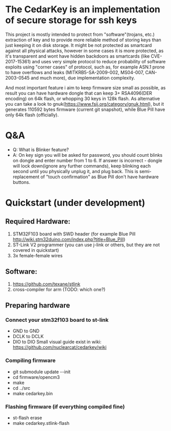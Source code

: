 # The CedarKey is an implementation of secure storage for ssh keys

This project is mostly intended to protect from "software"(trojans, etc.) extraction of key and to provide more reliable method of storing keys than just keeping it on disk storage. It might be not protected as smartcard against all physical attacks, however in some cases it is more protected, as it's transparent and wont have hidden backdoors as smartcards (like CVE-2017-15361) and uses very simple protocol to reduce probability of software exploits using "corner cases" of protocol, such as, for example ASN.1 prone to have overflows and leaks (MITKRB5-SA-2009-002, MS04-007, CAN-2003-0545 and much more), due implementation complexity.

And most important feature i aim to keep firmware size small as possible, as result you can have hardware dongle that can keep 3+ RSA4096(DER encoding) on 64k flash, or whopping 30 keys in 128k flash. As alternative you can take a look to gnuk(https://www.fsij.org/category/gnuk.html), but it generates 110592 bytes firmware (current git snapshot), while Blue Pill have only 64k flash (officially).

# Q&A
* Q: What is Blinker feature?
* A: On key sign you will be asked for password, you should count blinks on dongle and enter number from 1 to 6. If answer is incorrect - dongle will lock down(ignore any further commands), keep blinking each second until you physically unplug it, and plug back. This is semi-replacement of "touch confirmation" as Blue Pill don't have hardware buttons.

# Quickstart (under development)
## Required Hardware:
1. STM32F103 board with SWD header (for example Blue Pill http://wiki.stm32duino.com/index.php?title=Blue_Pill)
2. ST-Link V2 programmer (you can use j-link or others, but they are not covered in quickstart)
3. 3x female-female wires
## Software:
1. https://github.com/texane/stlink
2. cross-compiler for arm (TODO: which one?)

## Preparing hardware
### Connect your stm32f103 board to st-link
* GND to GND
* DCLK to DCLK
* DIO to DIO
Small visual guide exist in wiki: https://github.com/nuclearcat/cedarkey/wiki


### Compiling firmware
* git submodule update --init
* cd firmware/opencm3
* make
* cd ../src
* make cedarkey.bin

### Flashing firmware (if everything compiled fine)
* st-flash erase
* make cedarkey.stlink-flash

